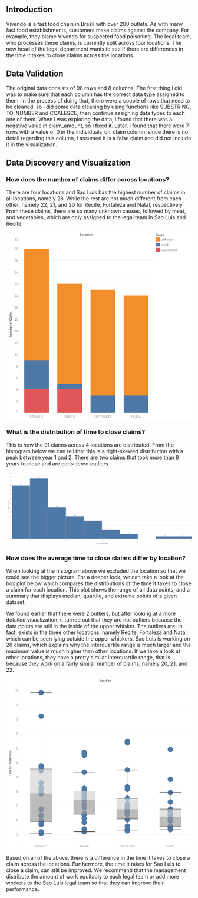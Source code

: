 ## Introduction
Vivendo is a fast food chain in Brazil with over 200 outlets. As with many fast food establishments, customers make claims against the company. For example, they blame
Vivendo for suspected food poisoning. The legal team, who processes these claims, is currently split across four locations. The new head of the legal department wants to see if there are differences in the time it takes to close claims across the locations.

## Data Validation

The original data consists of 98 rows and 8 columns. The first thing i did was to make sure that each column has the correct data type assigned to them. In the process of doing that, there were a couple of rows that need to be cleaned, so i did some data cleaning by using functions like SUBSTRING, TO_NUMBER and COALESCE, then continue assigning data types to each one of them. When i was exploring the data, i found that there was a negative value in claim_amount, so i fixed it. Later, i found that there were 7 rows with a value of 0 in the individuals_on_claim column, since there is no detail regarding this column, i assumed it is a false claim and did not include it in the visualization. 

## Data Discovery and Visualization

### How does the number of claims differ across locations?

There are four locations and Sao Luis has the highest number of claims in all locations, namely 28. While the rest are not much different from each other, namely 22, 21, and 20 for Recife, Fortaleza and Natal, respectively. From these claims, there are so many unknown causes, followed by meat, and vegetables, which are only assigned to the legal team in Sao Luis and Recife.

![](https://github.com/rizkilaks/FoodClaimsProcess/blob/main/numofclaim_location.png?raw=true)

### What is the distribution of time to close claims?

This is how the 91 claims across 4 locations are distributed. From the histogram below we can tell that this is a right-skewed distribution with a peak between year 1 and 2. There are two claims that took more than 8 years to close and are considered outliers.

![](https://github.com/rizkilaks/FoodClaimsProcess/blob/main/numofclaim_timetoclose.png?raw=true)

### How does the average time to close claims differ by location?

When looking at the histogram above we excluded the location so that we could see the bigger picture. For a deeper look, we can take a look at the box plot below which compares the distributions of the time it takes to close a claim for each location. This plot shows the range of all data points, and a summary that displays median, quartile, and extreme points of a given dataset.

We found earlier that there were 2 outliers, but after looking at a more detailed visualization, it turned out that they are not outliers because the data points are still in the inside of the upper whisker. The outliers are, in fact, exists in the three other locations, namely Recife, Fortaleza and Natal, which can be seen lying outside the upper whiskers. Sao Luis is working on 28 claims, which explains why the interquartile range is much larger and the maximum value is much higher than other locations. If we take a look at other locations, they have a pretty similar interquartile range, that is because they work on a fairly similar number of claims, namely 20, 21, and 22.

![](https://github.com/rizkilaks/FoodClaimsProcess/blob/main/timetoclose_location.png?raw=true)

Based on all of the above, there is a difference in the time it takes to close a claim across the locations. Furthermore, the time it takes for Sao Luis to close a claim, can still be improved. We recommend that the management distribute the amount of work equitably to each legal team or add more workers to the Sao Luis legal team so that they can improve their performance.
